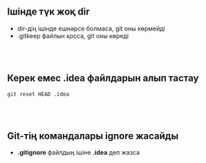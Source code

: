 <br/>

## Ішінде түк жоқ dir

* dir-дің ішінде ешнәрсе болмаса, git оны көрмейді
* .gitkeep файлын қосса, git оны көреді 

<br/>
<br/>

## Керек емес .idea файлдарын алып тастау

```git
git reset HEAD .idea
```

<br/>
<br/>

## Git-тің командалары ignore жасайды

* __.gitignore__ файлдың ішіне __.idea__ деп жазса

